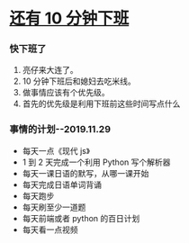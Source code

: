 # [还有 10 分钟下班](https://github.com/yihong0618/gitblog/issues/84)

### 快下班了
1. 亮仔来大连了。
2. 10 分钟下班后和媳妇去吃米线。
3. 做事情应该有个优先级。
4. 首先的优先级是利用下班前这些时间写点什么
### 事情的计划--2019.11.29

- 每天一点《现代 js》
- 1 到 2 天完成一个利用 Python 写个解析器
- 每天一课日语的默写，从哪一课开始
- 每天完成日语单词背诵
- 每天跑步
- 每天刷至少一道题
- 每天前端或者 python 的百日计划
- 每天看一点视频